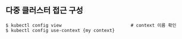 ## 다중 클러스터 접근 구성

```shell
$ kubectl config view                          # context 이름 확인
$ kubectl config use-context {my context}
```
